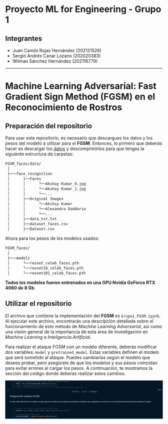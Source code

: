 # Proyecto ML for Engineering - Grupo 1

## Integrantes
- Juan Camilo Rojas Hernández (202121526)  
- Sergio Andrés Canar Lozano (202020383)  
- Wilman Sánchez Hernández (202116779)  

---

# Machine Learning Adversarial: **Fast Gradient Sign Method (FGSM) en el Reconocimiento de Rostros**

## Preparación del repositorio

Para usar este repositorio, es necesario que descargues los datos y los pesos del modelo a utilizar para el **FGSM**. Entonces, lo primero que deberás hacer es descargar los [datos](https://drive.google.com/drive/folders/1cZ_pz10iFS_ydMxQ8kpAqV5EbJ4wmbF_?usp=sharing) y descomprimirlos para que tengas la siguiente estructura de carpetas:

```
FGSM_faces/data/
 │
 ├───face_recognition
 │      ├──Faces
 │      │      └──Akshay Kumar_0.jpg
 │      │      └──Akshay Kumar_1.jpg
 │      │      └──...
 │      ├──Original Images
 │      │      └──Akshay Kumar
 │      │      └──Alexandra Daddario
 │      │      └──...
 │      ├──data_txt.txt
 │      ├──dataset_faces.csv
 │      ├──Dataset.csv
```

Ahora para los pesos de los modelos usados:

```
FGSM_faces/
 │
 ├───models
 │      └──resnet_celeb_faces.pth
 │      └──resnet18_celeb_faces.pth
 │      └──resnet101_celeb_faces.pth

```

**Todos los modelos fueron entrenados en una GPU Nvidia GeForce RTX 4060 de 8 Gb**.

## Utilizar el repositorio

El archivo que contiene la implementación del **FGSM** es `Grupo1_FGSM.ipynb`. Al ejecutar este archivo, encontrarás una descripción detallada sobre el funcionamiento de este método de *Machine Learning Adversarial*, así como una visión general de la importancia de esta área de investigación en *Machine Learning* e *Inteligencia Artificial*.

Para realizar el ataque FGSM con un modelo diferente, deberás modificar dos variables: `model` y `pretrained_model`. Estas variables definen el modelo que será sometido al ataque. Puedes cambiarlas según el modelo que desees probar, pero asegúrate de que los modelos y sus pesos coincidan para evitar errores al cargar los pesos. A continuación, te mostramos la sección del código donde deberás realizar estos cambios.

<div style="text-align: center;">
  <img src="./resources/weights.png" alt="pesos" width="1000">
</div>


